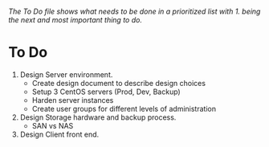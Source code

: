 ###### The To Do file shows what needs to be done in a prioritized list with 1. being the next and most important thing to do. ######


# To Do #

1. Design Server environment.
   * Create design document to describe design choices
   * Setup 3 CentOS servers (Prod, Dev, Backup)
   * Harden server instances
   * Create user groups for different levels of administration
2. Design Storage hardware and backup process.
   * SAN vs NAS
3. Design Client front end.

